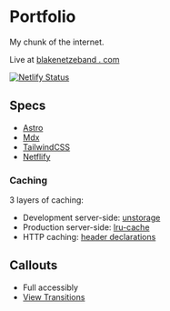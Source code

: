 # Portfolio

My chunk of the internet.

Live at [blakenetzeband . com](https://blakenetzeband.com)

[![Netlify Status](https://api.netlify.com/api/v1/badges/9a4607e6-979a-4bca-9eb0-560b505f3c9f/deploy-status)](https://app.netlify.com/sites/blake-netzeband-portfolio/deploys)

## Specs

- [Astro](https://astro.build)
- [Mdx](https://mdxjs.com/)
- [TailwindCSS](https://tailwindcss.com)
- [Netflify](https://www.netlify.com)

### Caching

3 layers of caching:

- Development server-side: [unstorage](https://unstorage.unjs.io/)
- Production server-side: [lru-cache](https://leetcode.com/problems/lru-cache/description/)
- HTTP caching: [header declarations](https://developer.mozilla.org/en-US/docs/Web/HTTP/Headers/Cache-Control)

## Callouts

- Full accessibly
- [View Transitions](https://developer.mozilla.org/en-US/docs/Web/API/View_Transition_API)
